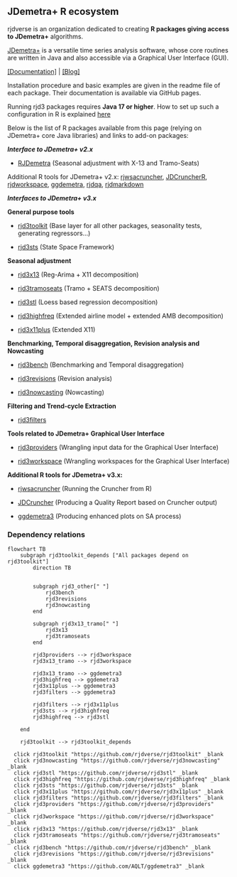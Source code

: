 ## JDemetra+ R ecosystem
<!--

**Here are some ideas to get you started:**

🙋‍♀️ A short introduction - what is your organization all about?
🌈 Contribution Graphical User Interfacedelines - how can the community get involved?
👩‍💻 Useful resources - where can the community find your docs? Is there anything else the community should know?
🍿 Fun facts - what does your team eat for breakfast?
🧙 Remember, you can do mighty things with the power of [Markdown](https://docs.github.com/github/writing-on-github/getting-started-with-writing-and-formatting-on-github/basic-writing-and-formatting-syntax)
-->

rjdverse is an organization dedicated to creating **R packages giving access to JDemetra+** algorithms. 

[JDemetra+](https://github.com/jdemetra) is a versatile time series analysis software, whose core routines are written in Java and also accessible via a Graphical User Interface (GUI).

[[Documentation]](https://jdemetra-new-documentation.netlify.app/) | [[Blog]](https://jdemetra-universe-blog.netlify.app/)

Installation procedure and basic examples are given in the readme file of each package. Their documentation is available via GitHub pages.

Running rjd3 packages requires **Java 17 or higher**. How to set up such a configuration in R is explained [here](https://jdemetra-new-documentation.netlify.app/#Rconfig) 

Below is the list of R packages available from this page (relying on JDemetra+ core Java libraries) and links to add-on packages:

_**Interface to JDemetra+ v2.x**_

- [RJDemetra](https://github.com/rjdverse/rjdemetra) (Seasonal adjustment with X-13 and Tramo-Seats)

Additional R tools for JDemetra+ v2.x: [rjwsacruncher](https://github.com/AQLT/rjwsacruncher), [JDCruncherR](https://github.com/InseeFr/JDCruncheR), [rjdworkspace](https://github.com/InseeFrLab/rjdworkspace), [ggdemetra](https://github.com/AQLT/ggdemetra), [rjdqa](https://github.com/AQLT/rjdqa), [rjdmarkdown](https://github.com/AQLT/rjdmarkdown)


_**Interfaces to JDemetra+ v3.x**_

**General purpose tools**

- [rjd3toolkit](https://github.com/rjdverse/rjd3toolkit) (Base layer for all other packages,
seasonality tests, generating regressors...)

- [rjd3sts](https://github.com/rjdverse/rjd3sts) (State Space Framework)

**Seasonal adjustment**

- [rjd3x13](https://github.com/rjdverse/rjd3x13) (Reg-Arima + X11 decomposition)

- [rjd3tramoseats](https://github.com/rjdverse/rjd3tramoseats) (Tramo + SEATS decomposition)

- [rjd3stl](https://github.com/rjdverse/rjd3stl) (Loess based regression decomposition)

- [rjd3highfreq](https://github.com/rjdverse/rjd3highfreq) (Extended airline model + extended AMB decomposition)

- [rjd3x11plus](https://github.com/rjdverse/rjd3x11plus) (Extended X11)
    
**Benchmarking, Temporal disaggregation, Revision analysis and Nowcasting**

- [rjd3bench](https://github.com/rjdverse/rjd3bench) (Benchmarking and Temporal disaggregation)

- [rjd3revisions](https://github.com/rjdverse/rjd3revisions) (Revision analysis)

- [rjd3nowcasting](https://github.com/rjdverse/rjd3nowcasting) (Nowcasting)
    
**Filtering and Trend-cycle Extraction**

- [rjd3filters](https://github.com/rjdverse/rjd3filters)
    
**Tools related to JDemetra+ Graphical User Interface**

- [rjd3providers](https://github.com/rjdverse/rjd3providers) (Wrangling input data for the Graphical User Interface)

- [rjd3workspace](https://github.com/rjdverse/rjd3workspace) (Wrangling workspaces for the Graphical User Interface)

**Additional R tools for JDemetra+ v3.x:**

- [rjwsacruncher](https://github.com/AQLT/rjwsacruncher) (Running the Cruncher from R)

- [JDCruncher](https://github.com/InseeFr/JDCruncheR) (Producing a Quality Report based on Cruncher output)

- [ggdemetra3](https://github.com/AQLT/ggdemetra3) (Producing enhanced plots on SA process)

### Dependency relations 

```mermaid
flowchart TB
    subgraph rjd3toolkit_depends ["All packages depend on rjd3toolkit"]
        direction TB


        subgraph rjd3_other[" "]
            rjd3bench
            rjd3revisions
            rjd3nowcasting
        end
        
        subgraph rjd3x13_tramo[" "]
            rjd3x13
            rjd3tramoseats
        end

        rjd3providers --> rjd3workspace
        rjd3x13_tramo --> rjd3workspace

        rjd3x13_tramo --> ggdemetra3
        rjd3highfreq --> ggdemetra3
        rjd3x11plus --> ggdemetra3
        rjd3filters --> ggdemetra3
        
        rjd3filters --> rjd3x11plus
        rjd3sts --> rjd3highfreq
        rjd3highfreq --> rjd3stl

    end

    rjd3toolkit --> rjd3toolkit_depends

  click rjd3toolkit "https://github.com/rjdverse/rjd3toolkit" _blank
  click rjd3nowcasting "https://github.com/rjdverse/rjd3nowcasting" _blank
  click rjd3stl "https://github.com/rjdverse/rjd3stl" _blank
  click rjd3highfreq "https://github.com/rjdverse/rjd3highfreq" _blank
  click rjd3sts "https://github.com/rjdverse/rjd3sts" _blank
  click rjd3x11plus "https://github.com/rjdverse/rjd3x11plus" _blank
  click rjd3filters "https://github.com/rjdverse/rjd3filters" _blank
  click rjd3providers "https://github.com/rjdverse/rjd3providers" _blank
  click rjd3workspace "https://github.com/rjdverse/rjd3workspace" _blank
  click rjd3x13 "https://github.com/rjdverse/rjd3x13" _blank
  click rjd3tramoseats "https://github.com/rjdverse/rjd3tramoseats" _blank
  click rjd3bench "https://github.com/rjdverse/rjd3bench" _blank
  click rjd3revisions "https://github.com/rjdverse/rjd3revisions" _blank
  click ggdemetra3 "https://github.com/AQLT/ggdemetra3" _blank
```
